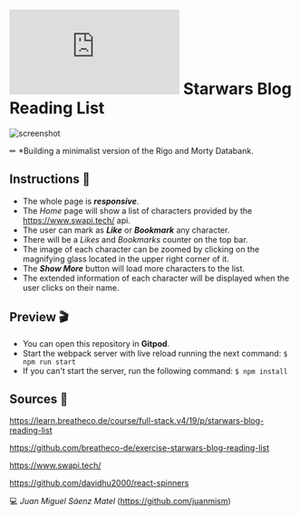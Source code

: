 # ![4Geeks Logo](http://assets.breatheco.de/apis/img/images.php?blob&random&cat=icon&tags=4geeks,16) Starwars Blog Reading List

![screenshot](https://github.com/juanmism/4Geeks-Star-Wars-Blog-Juanmism/blob/master/20230410_184425.gif)

✏ *Building a minimalist version of the Rigo and Morty Databank.

## Instructions 📄

* The whole page is ***responsive***.
* The *Home* page will show a list of characters provided by the https://www.swapi.tech/ api.
* The user can mark as ***Like*** or ***Bookmark*** any character.
* There will be a *Likes* and *Bookmarks* counter on the top bar.
* The image of each character can be zoomed by clicking on the magnifying glass located in the upper right corner of it.
* The ***Show More*** button will load more characters to the list.
* The extended information of each character will be displayed when the user clicks on their name.

## Preview 🎬
* You can open this repository in **Gitpod**.
* Start the webpack server with live reload running the next command: `$ npm run start`
* If you can't start the server, run the following command: `$ npm install`

## Sources 📌

<https://learn.breatheco.de/course/full-stack.v4/19/p/starwars-blog-reading-list>

<https://github.com/breatheco-de/exercise-starwars-blog-reading-list>

<https://www.swapi.tech/>

<https://github.com/davidhu2000/react-spinners>

💻 _Juan Miguel Sáenz Matel_ (<https://github.com/juanmism>)
